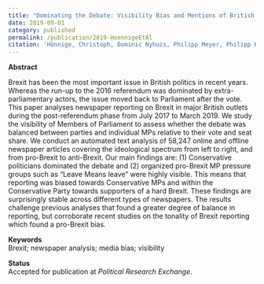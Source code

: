 ```yaml
---
title: "Dominating the Debate: Visibility Bias and Mentions of British MPs in Newspaper Reporting on Brexit"
date: 2019-09-01
category: published
permalink: /publication/2019-HoennigeEtAl
citation: 'Hönnige, Christoph, Dominic Nyhuis, Philipp Meyer, Philipp Köker & Susumu Shikano. 2019. Dominating the Debate: Visibility Bias and Mentions of British MPs in Newspaper Reporting on Brexit.'
---
```


<p><b>Abstract</b><br>

Brexit has been the most important issue in British politics in recent years. Whereas the run-up to the 2016 referendum was dominated by extra-parliamentary actors, the issue moved back to Parliament after the vote. This paper analyses newspaper reporting on Brexit in major British outlets during the post-referendum phase from July 2017 to March 2019. We study the visibility of Members of Parliament to assess whether the debate was balanced between parties and individual MPs relative to their vote and seat share. We conduct an automated text analysis of 58,247 online and offline newspaper articles covering the ideological spectrum from left to right, and from pro-Brexit to anti-Brexit. Our main findings are: (1) Conservative politicians dominated the debate and (2) organized pro-Brexit MP pressure groups such as “Leave Means leave” were highly visible. This means that reporting was biased towards Conservative MPs and within the Conservative Party towards supporters of a hard Brexit. These findings are surprisingly stable across different types of newspapers. The results challenge previous analyses that found a greater degree of balance in reporting, but corroborate recent studies on the tonality of Brexit reporting which found a pro-Brexit bias.</p>

<p><b>Keywords</b><br>
Brexit; newspaper analysis; media bias; visibility

<p><b>Status</b><br>
Accepted for publication at <i>Political Research Exchange</i>.</p>
